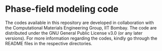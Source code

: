 # Phase-field modeling code
The codes available in this repository are developed in collaboration with the Computational Materials Engineering Group,
IIT Bombay.
The code are distributed under the GNU General Public License v3.0 (or any later versions).
For more information regarding the codes, kindly go through the README files in the respective directories.
